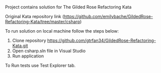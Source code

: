 ﻿Project contains solution for The Gilded Rose Refactoring Kata

Original Kata repository link (https://github.com/emilybache/GildedRose-Refactoring-Kata/tree/master/csharp)

To run solution on local machine follow the steps below:

1. Clone repository https://github.com/gtrfan34/GildedRose-Refactoring-Kata.git
2. Open csharp.sln file in Visual Studio
3. Run application

To Run tests use Test Explorer tab.
